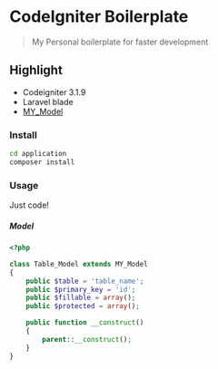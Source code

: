 # CodeIgniter Boilerplate
> My Personal boilerplate for faster development

## Highlight
+ Codeigniter 3.1.9
+ Laravel blade
+ [MY_Model](https://github.com/avenirer/CodeIgniter-MY_Model)

### Install
```bash
cd application
composer install
```

### Usage
Just code!

##### Model
```php
<?php

class Table_Model extends MY_Model
{
	public $table = 'table_name';
	public $primary_key = 'id';
	public $fillable = array();
	public $protected = array(); 

	public function __construct()
	{
		parent::__construct();
	}
}
```
